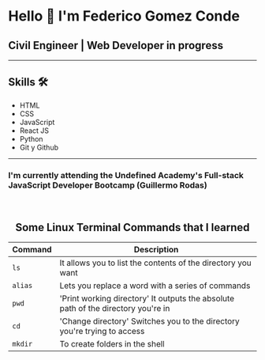 # Hello 👋 I'm Federico Gomez Conde
## Civil Engineer | Web Developer in progress
-------
## Skills 🛠️
* HTML
* CSS
* JavaScript
* React JS
* Python
* Git y Github
------
### I'm currently attending the Undefined Academy's Full-stack JavaScript Developer Bootcamp (Guillermo Rodas)
<br>
<h2 align="center" ><b>Some Linux Terminal Commands that I learned</b>
</h2>

|Command|Description|
|-----------|-----------|
| `ls`     | It allows you to list the contents of the directory you want |
| `alias`| Lets you replace a word with a series of commands |
| `pwd`    | 'Print working directory' It outputs the absolute path of the directory you're in |
| `cd`     | 'Change directory' Switches you to the directory you're trying to access |
| `mkdir`  | To create folders in the shell |
